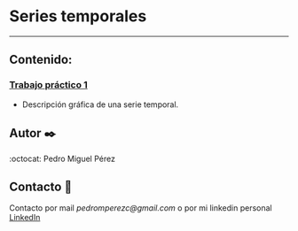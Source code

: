 # Series temporales

---

## Contenido:

### [Trabajo práctico 1](clase_1.ipynb) 
* Descripción gráfica de una serie temporal.




## Autor  ✒️
:octocat: Pedro Miguel Pérez

## Contacto 📌
Contacto por mail _pedromperezc@gmail.com_ o por mi linkedin personal [LinkedIn](https://www.linkedin.com/in/pedromiguelperez/)